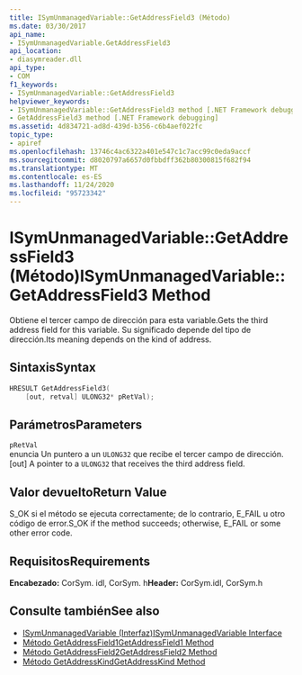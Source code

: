 ```yaml
---
title: ISymUnmanagedVariable::GetAddressField3 (Método)
ms.date: 03/30/2017
api_name:
- ISymUnmanagedVariable.GetAddressField3
api_location:
- diasymreader.dll
api_type:
- COM
f1_keywords:
- ISymUnmanagedVariable::GetAddressField3
helpviewer_keywords:
- ISymUnmanagedVariable::GetAddressField3 method [.NET Framework debugging]
- GetAddressField3 method [.NET Framework debugging]
ms.assetid: 4d834721-ad8d-439d-b356-c6b4aef022fc
topic_type:
- apiref
ms.openlocfilehash: 13746c4ac6322a401e547c1c7acc99c0eda9accf
ms.sourcegitcommit: d8020797a6657d0fbbdff362b80300815f682f94
ms.translationtype: MT
ms.contentlocale: es-ES
ms.lasthandoff: 11/24/2020
ms.locfileid: "95723342"
---
```

# <a name="isymunmanagedvariablegetaddressfield3-method"></a><span data-ttu-id="e24d9-102">ISymUnmanagedVariable::GetAddressField3 (Método)</span><span class="sxs-lookup"><span data-stu-id="e24d9-102">ISymUnmanagedVariable::GetAddressField3 Method</span></span>

<span data-ttu-id="e24d9-103">Obtiene el tercer campo de dirección para esta variable.</span><span class="sxs-lookup"><span data-stu-id="e24d9-103">Gets the third address field for this variable.</span></span> <span data-ttu-id="e24d9-104">Su significado depende del tipo de dirección.</span><span class="sxs-lookup"><span data-stu-id="e24d9-104">Its meaning depends on the kind of address.</span></span>  
  
## <a name="syntax"></a><span data-ttu-id="e24d9-105">Sintaxis</span><span class="sxs-lookup"><span data-stu-id="e24d9-105">Syntax</span></span>  
  
```cpp  
HRESULT GetAddressField3(  
    [out, retval] ULONG32* pRetVal);  
```  
  
## <a name="parameters"></a><span data-ttu-id="e24d9-106">Parámetros</span><span class="sxs-lookup"><span data-stu-id="e24d9-106">Parameters</span></span>  

 `pRetVal`  
 <span data-ttu-id="e24d9-107">enuncia Un puntero a un `ULONG32` que recibe el tercer campo de dirección.</span><span class="sxs-lookup"><span data-stu-id="e24d9-107">[out] A pointer to a `ULONG32` that receives the third address field.</span></span>  
  
## <a name="return-value"></a><span data-ttu-id="e24d9-108">Valor devuelto</span><span class="sxs-lookup"><span data-stu-id="e24d9-108">Return Value</span></span>  

 <span data-ttu-id="e24d9-109">S_OK si el método se ejecuta correctamente; de lo contrario, E_FAIL u otro código de error.</span><span class="sxs-lookup"><span data-stu-id="e24d9-109">S_OK if the method succeeds; otherwise, E_FAIL or some other error code.</span></span>  
  
## <a name="requirements"></a><span data-ttu-id="e24d9-110">Requisitos</span><span class="sxs-lookup"><span data-stu-id="e24d9-110">Requirements</span></span>  

 <span data-ttu-id="e24d9-111">**Encabezado:** CorSym. idl, CorSym. h</span><span class="sxs-lookup"><span data-stu-id="e24d9-111">**Header:** CorSym.idl, CorSym.h</span></span>  
  
## <a name="see-also"></a><span data-ttu-id="e24d9-112">Consulte también</span><span class="sxs-lookup"><span data-stu-id="e24d9-112">See also</span></span>

- [<span data-ttu-id="e24d9-113">ISymUnmanagedVariable (Interfaz)</span><span class="sxs-lookup"><span data-stu-id="e24d9-113">ISymUnmanagedVariable Interface</span></span>](isymunmanagedvariable-interface.md)
- [<span data-ttu-id="e24d9-114">Método GetAddressField1</span><span class="sxs-lookup"><span data-stu-id="e24d9-114">GetAddressField1 Method</span></span>](isymunmanagedvariable-getaddressfield1-method.md)
- [<span data-ttu-id="e24d9-115">Método GetAddressField2</span><span class="sxs-lookup"><span data-stu-id="e24d9-115">GetAddressField2 Method</span></span>](isymunmanagedvariable-getaddressfield2-method.md)
- [<span data-ttu-id="e24d9-116">Método GetAddressKind</span><span class="sxs-lookup"><span data-stu-id="e24d9-116">GetAddressKind Method</span></span>](isymunmanagedvariable-getaddresskind-method.md)
